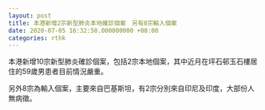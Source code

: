 ```yaml
---
layout: post
title: 本港新增2宗新型肺炎本地確診個案　另有8宗輸入個案
date: 2020-07-05 16:32:50.000000000 +08:00
categories: rthk
---
```


本港新增10宗新型肺炎確診個案，包括2宗本地個案，其中近月在坪石邨玉石樓居住的59歲男患者目前情況嚴重。

另外8宗為輸入個案，主要來自巴基斯坦，有2宗分別來自印尼及印度，大部份人無病徵。
